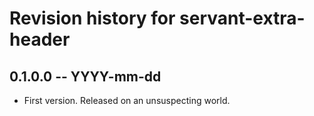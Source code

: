 # Revision history for servant-extra-header

## 0.1.0.0 -- YYYY-mm-dd

* First version. Released on an unsuspecting world.
